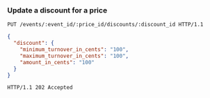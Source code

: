 ### Update a discount for a price

```http
PUT /events/:event_id/:price_id/discounts/:discount_id HTTP/1.1
```

```json
{
  "discount": {
    "minimum_turnover_in_cents": "100",
    "maximum_turnover_in_cents": "100",
    "amount_in_cents": "100"
  }
}
```

```http
HTTP/1.1 202 Accepted
```
